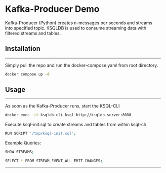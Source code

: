 # Kafka-Producer  Demo

Kafka-Producer (Python) creates n-messages per seconds and streams into specified topic.
KSQLDB is used to consume streaming data with filtered streams and tables.

## **Installation**

---

Simply pull the repo and run the docker-compose.yaml from root directory.

```bash
docker compose up -d
```

## **Usage**

---

As soon as the Kafka-Producer runs, start the KSQL-CLI

```bash
docker exec -it ksqldb-cli ksql http://ksqldb-server:8088
```

Execute ksql-init.sql to create streams and tables from within ksql-cli

```bash
RUN SCRIPT '/tmp/ksql-init.sql';
```

Example Queries:

```bash
SHOW STREAMS;

SELECT * FROM STREAM_EVENT_ALL EMIT CHANGES;
```

---
